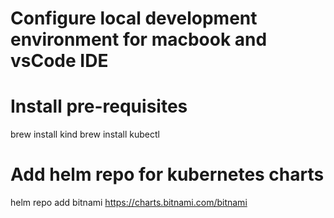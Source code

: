 # Configure local development environment for macbook and vsCode IDE 

# Install pre-requisites 
brew install kind
brew install kubectl

# Add helm repo for kubernetes charts
helm repo add bitnami https://charts.bitnami.com/bitnami



